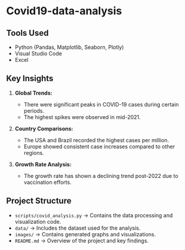 # Covid19-data-analysis
## Tools Used
- Python (Pandas, Matplotlib, Seaborn, Plotly)
- Visual Studio Code
- Excel

## Key Insights
1. **Global Trends:** 
   - There were significant peaks in COVID-19 cases during certain periods.
   - The highest spikes were observed in mid-2021.
   
2. **Country Comparisons:** 
   - The USA and Brazil recorded the highest cases per million.
   - Europe showed consistent case increases compared to other regions.

3. **Growth Rate Analysis:** 
   - The growth rate has shown a declining trend post-2022 due to vaccination efforts.

## Project Structure
- `scripts/covid_analysis.py` → Contains the data processing and visualization code.
- `data/` → Includes the dataset used for the analysis.
- `images/` → Contains generated graphs and visualizations.
- `README.md` → Overview of the project and key findings.
